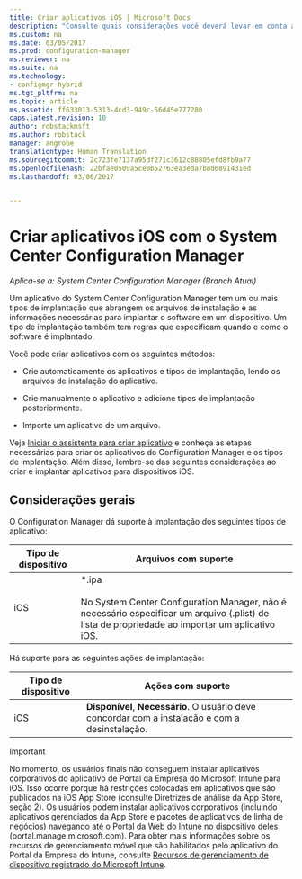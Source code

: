 ```yaml
---
title: Criar aplicativos iOS | Microsoft Docs
description: "Consulte quais considerações você deverá levar em conta ao criar e implantar aplicativos para dispositivos iOS."
ms.custom: na
ms.date: 03/05/2017
ms.prod: configuration-manager
ms.reviewer: na
ms.suite: na
ms.technology:
- configmgr-hybrid
ms.tgt_pltfrm: na
ms.topic: article
ms.assetid: ff633013-5313-4cd3-949c-56d45e777280
caps.latest.revision: 10
author: robstackmsft
ms.author: robstack
manager: angrobe
translationtype: Human Translation
ms.sourcegitcommit: 2c723fe7137a95df271c3612c88805efd8fb9a77
ms.openlocfilehash: 22bfae0509a5ce0b52763ea3eda7b8d6891431ed
ms.lasthandoff: 03/06/2017


---
```

# <a name="create-ios-applications-with-system-center-configuration-manager"></a>Criar aplicativos iOS com o System Center Configuration Manager

*Aplica-se a: System Center Configuration Manager (Branch Atual)*

Um aplicativo do System Center Configuration Manager tem um ou mais tipos de implantação que abrangem os arquivos de instalação e as informações necessárias para implantar o software em um dispositivo. Um tipo de implantação também tem regras que especificam quando e como o software é implantado.  

 Você pode criar aplicativos com os seguintes métodos:  

-   Crie automaticamente os aplicativos e tipos de implantação, lendo os arquivos de instalação do aplicativo.  

-   Crie manualmente o aplicativo e adicione tipos de implantação posteriormente.  

-   Importe um aplicativo de um arquivo.  

Veja [Iniciar o assistente para criar aplicativo](../../apps/deploy-use/create-applications.md#start-the-create-application-wizard) e conheça as etapas necessárias para criar os aplicativos do Configuration Manager e os tipos de implantação. Além disso, lembre-se das seguintes considerações ao criar e implantar aplicativos para dispositivos iOS.  

## <a name="general-considerations"></a>Considerações gerais  
 O Configuration Manager dá suporte à implantação dos seguintes tipos de aplicativo:  

|Tipo de dispositivo|Arquivos com suporte|  
|-----------------|---------------------|  
|iOS|*.ipa<br /><br /> No System Center Configuration Manager, não é necessário especificar um arquivo (.plist) de lista de propriedade ao importar um aplicativo iOS.|  

 Há suporte para as seguintes ações de implantação:  

|Tipo de dispositivo|Ações com suporte|  
|-----------------|-----------------------|  
|iOS|**Disponível**, **Necessário**. O usuário deve concordar com a instalação e com a desinstalação.

> [!IMPORTANT]  
>  No momento, os usuários finais não conseguem instalar aplicativos corporativos do aplicativo de Portal da Empresa do Microsoft Intune para iOS. Isso ocorre porque há restrições colocadas em aplicativos que são publicados na iOS App Store (consulte Diretrizes de análise da App Store, seção 2). Os usuários podem instalar aplicativos corporativos (incluindo aplicativos gerenciados da App Store e pacotes de aplicativos de linha de negócios) navegando até o Portal da Web do Intune no dispositivo deles (portal.manage.microsoft.com). Para obter mais informações sobre os recursos de gerenciamento móvel que são habilitados pelo aplicativo do Portal da Empresa do Intune, consulte [Recursos de gerenciamento de dispositivo registrado do Microsoft Intune](https://technet.microsoft.com/library/dn600287.aspx).  

